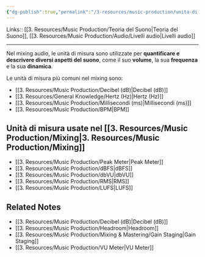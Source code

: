 ```yaml
---
{"dg-publish":true,"permalink":"/3-resources/music-production/unita-di-misura/"}
---
```


Links:: [[3. Resources/Music Production/Teoria del Suono\|Teoria del Suono]], [[3. Resources/Music Production/Audio/Livelli audio\|Livelli audio]]

---
Nel mixing audio, le unità di misura sono utilizzate per **quantificare e descrivere diversi aspetti del suono**, come il suo **volume**, la sua **frequenza** e la sua **dinamica**.

Le unità di misura più comuni nel mixing sono:

- [[3. Resources/Music Production/Decibel (dB)\|Decibel (dB)]]
- [[3. Resources/General Knowledge/Hertz (Hz)\|Hertz (Hz)]]
- [[3. Resources/Music Production/Millisecondi (ms)\|Millisecondi (ms)]]
- [[3. Resources/Music Production/BPM\|BPM]]


## Unità di misura usate nel [[3. Resources/Music Production/Mixing\|3. Resources/Music Production/Mixing]]

- [[3. Resources/Music Production/Peak Meter\|Peak Meter]]
- [[3. Resources/Music Production/dBFS\|dBFS]]
- [[3. Resources/Music Production/dbVU\|dbVU]]
- [[3. Resources/Music Production/RMS\|RMS]]
- [[3. Resources/Music Production/LUFS\|LUFS]]


## Related Notes

- [[3. Resources/Music Production/Decibel (dB)\|Decibel (dB)]]
- [[3. Resources/Music Production/Headroom\|Headroom]]
- [[3. Resources/Music Production/Mixing & Mastering/Gain Staging\|Gain Staging]]
- [[3. Resources/Music Production/VU Meter\|VU Meter]]

